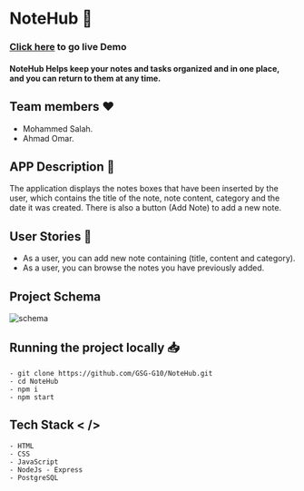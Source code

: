 # NoteHub :notebook_with_decorative_cover:	
### [Click here](https://note--hub.herokuapp.com/) to go live Demo

#### NoteHub Helps keep your notes and tasks organized and in one place, and you can return to them at any time.

## Team members :heart: 
 * Mohammed Salah.
 * Ahmad Omar.

 ## APP Description :page_facing_up: 
The application displays the notes boxes that have been inserted by the user, which contains the title of the note, note content, category and the date it was created.
There is also a button (Add Note) to add a new note.

## User Stories :memo:

* As a user, you can add new note containing (title, content and category).
* As a user, you can browse the notes you have previously added.

## Project Schema
![schema](https://user-images.githubusercontent.com/24351976/129944400-36e38058-3ec9-49b8-95d3-7b3418a12b02.png)


## Running the project locally :inbox_tray: 
```
- git clone https://github.com/GSG-G10/NoteHub.git
- cd NoteHub
- npm i
- npm start
```

## Tech Stack < />
```
- HTML
- CSS
- JavaScript
- NodeJs - Express
- PostgreSQL
```
